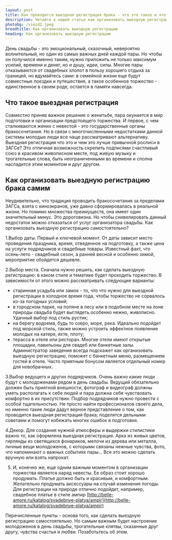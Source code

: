 ```yaml
---
layout: post
title: Как проводится выездная регистрация брака - что это такое и что для это нужно | GR
description: Читайте в нашей статье как организовать выездную регистрацию самостоятельно, как оформить и что для этого нужно | GR
photobg: /viezd2.jpeg
breadtitle: Как организовать выездную регистрацию 
heading: Как организовать выездную регистрацию 
---
```


День свадьбы - это эмоциональный, сказочный, невероятно волнительный, но один из самых важных дней каждой пары. Но чтобы он получился именно таким, нужно приложить не только максимум усилий, времени и денег, но и душу, идеи, силы. Многие пары отказываются от свадебных хлопот в пользу хорошего отдыха за границей, но вдумайтесь сами: в семейной жизни еще будут совместные поездки и путешествия, а такое особенное торжество - единственное в своем роде, остается в памяти навсегда.

## Что такое выездная регистрация


Совместно приняв важное решение о женитьбе, пара окунается в мир подготовки и организации предстоящего торжества. И первое, с чем сталкиваются жених с невестой - это государственные органы бракосочетания. Но в связи с многочисленными недостатками данной системы молодые люди все чаще рассматривают альтернативу. Выездная регистрация что это и чем это лучше привычной росписи в ЗАГСе? Это отличная возможность скрепить подписями счастливый союз в красивом живописном месте, под живую музыку и трогательные слова, быть неограниченными во времени и сполна насладится этим моментом и друг другом.

## Как организовать выездную регистрацию брака самим

Неудивительно, что традиция проводить бракосочетания за пределами ЗАГСа, взята с киноэкранов, уже давно сформировалась в реальной жизни. Но помимо множества преимуществ, она имеет один значительный минус. Это дороговизна. Но чтобы снивелировать данный недостаток можно отказаться от услуг организатора свадьбы. Как организовать выездную регистрацию самостоятельно?

1.Выбор даты. Первый и ключевой момент. От даты зависит место проведения праздника, время, отведенное на подготовку, а также цена на услуги подрядчиков и свадебные товары. Известный факт, что осень-лето - свадебный сезон, а ранней весной и особенно зимой, мероприятие обойдется дешевле.

2.Выбор места. Сначала нужно решить, как сделать выездную регистрацию: в каком стиле и тематике будет проходить торжество. В зависимости от этого можно рассматривать следующие варианты:

*    старинная усадьба или замок - то, что что нужно для выездной регистрации в холодное время года, чтобы торжество не сорвалось из-за погодных условий;
*    в городском парке, на поляне в лесу или в подобном месте на лоне природы свадьба будет выглядеть особенно нежно, живописно. Удачный выбор под стиль рустик;
*    на берегу водоема, будь то озеро, море, река. Идеально подойдет под морской стиль, также можно устроить эффектное появление молодых на катере, яхте, плоту;
*    терасса в отеле или ресторан. Многие отели имеют открытые площадки, павильоны для свадеб или банкетные залы. Администратор заведения всегда подскажет как организовать выездную регистрацию, поможет с банкетным меню, размещением гостей в отеле. Часто приятным бонусом является отдельный номер для новобрачных.

3.Выбор ведущего и других подрядчиков. Очень важно какие люди будут с молодоженами рядом в день свадьбы. Ведущий обязательно должен быть приятной внешности, фотограф и видеограф должны уметь располагать к себе людей и пара должна себя чувствовать комфортно в их присутствии. Подбор подрядчиков нужно провести с особой тщательностью. Не просто найти профессионалов своего дела, но именно такие люди дадут верное представление о том, как проводится выездная регистрация брака; поделятся дельными советами и помогут избежать многих ошибок в подготовке.

4.Декор. Для создания нужной атмосферы и выдержки стилистики важно то, как оформлена выездная регистрация. Арка из живых цветов, гирлянды из светящихся фонариков, мелочи из дерева или металла, личные вещи молодоженов, с которыми связаны нежные чувства, фото, что напоминают о важных событиях пары... Все это можно сделать вручную или взять напрокат.

5. И, конечно же, еще одним важным моментом в организации торжества является наряд невесты. Ее образ стоит хорошо продумать. Платье должно быть и красивым, и комфортным. Желательно продумать аксессуары на случай изменения погоды. Для регистрации на природе отлично подойдет, например, свадебное платье в стиле ампир [http://belle-amore.ru/katalog/svadebnye-platya/ampir](http://belle-amore.ru/katalog/svadebnye-platya/ampir)

Перечисленные пункты - основа того, как сделать выездную регистрацию самостоятельно. Но самым важным будет настроение молодоженов в день свадьбы, трогательные клятвы, сказанные друг другу, чувства счастья и любви. Позаботьтесь об этом.
